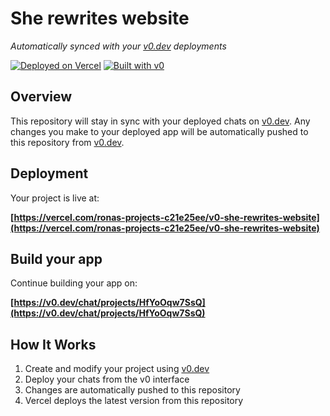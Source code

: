 # She rewrites website

*Automatically synced with your [v0.dev](https://v0.dev) deployments*

[![Deployed on Vercel](https://img.shields.io/badge/Deployed%20on-Vercel-black?style=for-the-badge&logo=vercel)](https://vercel.com/ronas-projects-c21e25ee/v0-she-rewrites-website)
[![Built with v0](https://img.shields.io/badge/Built%20with-v0.dev-black?style=for-the-badge)](https://v0.dev/chat/projects/HfYoOqw7SsQ)

## Overview

This repository will stay in sync with your deployed chats on [v0.dev](https://v0.dev).
Any changes you make to your deployed app will be automatically pushed to this repository from [v0.dev](https://v0.dev).

## Deployment

Your project is live at:

**[https://vercel.com/ronas-projects-c21e25ee/v0-she-rewrites-website](https://vercel.com/ronas-projects-c21e25ee/v0-she-rewrites-website)**

## Build your app

Continue building your app on:

**[https://v0.dev/chat/projects/HfYoOqw7SsQ](https://v0.dev/chat/projects/HfYoOqw7SsQ)**

## How It Works

1. Create and modify your project using [v0.dev](https://v0.dev)
2. Deploy your chats from the v0 interface
3. Changes are automatically pushed to this repository
4. Vercel deploys the latest version from this repository
